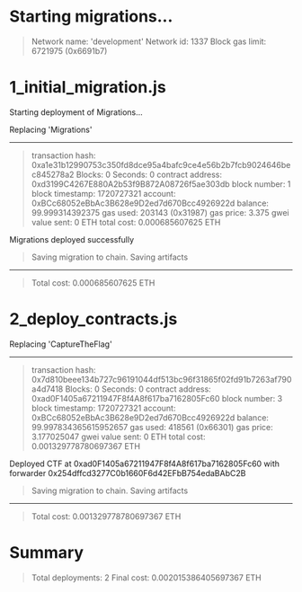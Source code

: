 # Starting migrations...

> Network name: 'development'
> Network id: 1337
> Block gas limit: 6721975 (0x6691b7)

# 1_initial_migration.js

Starting deployment of Migrations...

Replacing 'Migrations'

---

> transaction hash: 0xa1e31b12990753c350fd8dce95a4bafc9ce4e56b2b7fcb9024646bec845278a2
> Blocks: 0 Seconds: 0
> contract address: 0xd3199C4267E880A2b53f9B872A08726f5ae303db
> block number: 1
> block timestamp: 1720727321
> account: 0xBCc68052eBbAc3B628e9D2ed7d670Bcc4926922d
> balance: 99.999314392375
> gas used: 203143 (0x31987)
> gas price: 3.375 gwei
> value sent: 0 ETH
> total cost: 0.000685607625 ETH

Migrations deployed successfully

> Saving migration to chain.
> Saving artifacts

---

> Total cost: 0.000685607625 ETH

# 2_deploy_contracts.js

Replacing 'CaptureTheFlag'

---

> transaction hash: 0x7d810beee134b727c96191044df513bc96f31865f02fd91b7263af790a4d7418
> Blocks: 0 Seconds: 0
> contract address: 0xad0F1405a67211947F8f4A8f617ba7162805Fc60
> block number: 3
> block timestamp: 1720727321
> account: 0xBCc68052eBbAc3B628e9D2ed7d670Bcc4926922d
> balance: 99.997834365615952657
> gas used: 418561 (0x66301)
> gas price: 3.177025047 gwei
> value sent: 0 ETH
> total cost: 0.001329778780697367 ETH

Deployed CTF at 0xad0F1405a67211947F8f4A8f617ba7162805Fc60 with forwarder 0x254dffcd3277C0b1660F6d42EFbB754edaBAbC2B

> Saving migration to chain.
> Saving artifacts

---

> Total cost: 0.001329778780697367 ETH

# Summary

> Total deployments: 2
> Final cost: 0.002015386405697367 ETH
